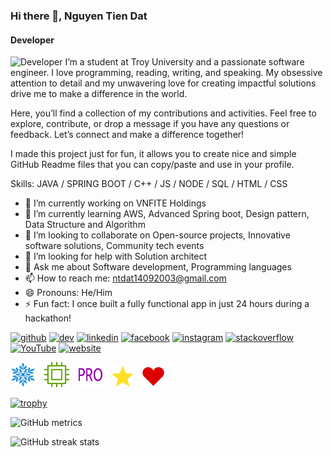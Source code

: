 <!---
NgTiennDat/NgTiennDat is a ✨ special ✨ repository because its `README.md` (this file) appears on your GitHub profile.
You can click the Preview link to take a look at your changes.
--->
### Hi there 👋, Nguyen Tien Dat
#### Developer
![Developer](https://arturssmirnovs.github.io/github-profile-readme-generator/images/banner.png)
I’m a student at Troy University and a passionate software engineer. I love programming, reading, writing, and speaking. My obsessive attention to detail and my unwavering love for creating impactful solutions drive me to make a difference in the world.

Here, you’ll find a collection of my contributions and activities. Feel free to explore, contribute, or drop a message if you have any questions or feedback. Let’s connect and make a difference together!

I made this project just for fun, it allows you to create nice and simple GitHub Readme files that you can copy/paste and use in your profile.

Skills: JAVA / SPRING BOOT / C++ / JS / NODE / SQL / HTML / CSS

- 🔭 I’m currently working on VNFITE Holdings 
- 🌱 I’m currently learning AWS, Advanced Spring boot, Design pattern, Data Structure and Algorithm 
- 👯 I’m looking to collaborate on Open-source projects, Innovative software solutions, Community tech events 
- 🤔 I’m looking for help with Solution architect 
- 💬 Ask me about Software development, Programming languages 
- 📫 How to reach me: ntdat14092003@gmail.com 
- 😄 Pronouns: He/Him 
- ⚡ Fun fact: I once built a fully functional app in just 24 hours during a hackathon! 


[<img src='https://cdn.jsdelivr.net/npm/simple-icons@3.0.1/icons/github.svg' alt='github' height='40'>](https://github.com/NgTiennDat)  [<img src='https://cdn.jsdelivr.net/npm/simple-icons@3.0.1/icons/dev-dot-to.svg' alt='dev' height='40'>](https://dev.to/NgTienDat)  [<img src='https://cdn.jsdelivr.net/npm/simple-icons@3.0.1/icons/linkedin.svg' alt='linkedin' height='40'>](https://www.linkedin.com/in/https://linkedin.com/in/dat-nt/)  [<img src='https://cdn.jsdelivr.net/npm/simple-icons@3.0.1/icons/facebook.svg' alt='facebook' height='40'>](https://www.facebook.com/https://www.facebook.com/datminho9/)  [<img src='https://cdn.jsdelivr.net/npm/simple-icons@3.0.1/icons/instagram.svg' alt='instagram' height='40'>](https://www.instagram.com/https://www.instagram.com/datie.sep14//)  [<img src='https://cdn.jsdelivr.net/npm/simple-icons@3.0.1/icons/stackoverflow.svg' alt='stackoverflow' height='40'>](https://stackoverflow.com/users/https://stackoverflow.com/users/23111597/tien-dat-nguyen)  [<img src='https://cdn.jsdelivr.net/npm/simple-icons@3.0.1/icons/youtube.svg' alt='YouTube' height='40'>](https://www.youtube.com/channel/https://www.youtube.com/@tienatnguyen747)  [<img src='https://cdn.jsdelivr.net/npm/simple-icons@3.0.1/icons/icloud.svg' alt='website' height='40'>](https://ngtienndat.github.io/Octavian/)  

<a href='https://archiveprogram.github.com/'><img src='https://raw.githubusercontent.com/acervenky/animated-github-badges/master/assets/acbadge.gif' width='40' height='40'></a> <a href='https://docs.github.com/en/developers'><img src='https://raw.githubusercontent.com/acervenky/animated-github-badges/master/assets/devbadge.gif' width='40' height='40'></a> <a href='https://github.com/pricing'><img src='https://raw.githubusercontent.com/acervenky/animated-github-badges/master/assets/pro.gif' width='40' height='40'></a> <a href='https://stars.github.com/'><img src='https://raw.githubusercontent.com/acervenky/animated-github-badges/master/assets/starbadge.gif' width='35' height='35'></a> <a href='https://docs.github.com/en/github/supporting-the-open-source-community-with-github-sponsors'><img src='https://raw.githubusercontent.com/acervenky/animated-github-badges/master/assets/sponsorbadge.gif' width='35' height='35'></a> 

[![trophy](https://github-profile-trophy.vercel.app/?username=NgTiennDat)](https://github.com/ryo-ma/github-profile-trophy)

![GitHub metrics](https://metrics.lecoq.io/NgTiennDat)  

![GitHub streak stats](https://streak-stats.demolab.com/?user=NgTiennDat)  

